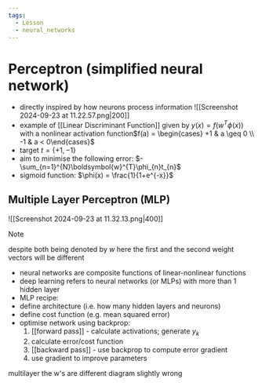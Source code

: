 ```yaml
---
tags:
  - Lesson
  - neural_networks
---
```

# Perceptron (simplified neural network)
- directly inspired by how neurons process information
![[Screenshot 2024-09-23 at 11.22.57.png|200]]
- example of [[Linear Discriminant Function]] given by $y(x) = f(w^{T}\phi(x))$ with a nonlinear activation function$f(a) = \begin{cases} +1 & a \geq 0 \\ -1 & a < 0\end{cases}$
- target $t=\{+1, -1\}$
- aim to minimise the following error: $-\sum_{n=1}^{N}\boldsymbol{w}^{T}\phi_{n}t_{n}$
- sigmoid function: $\phi(x) = \frac{1}{1+e^{-x}}$
## Multiple Layer Perceptron (MLP)
![[Screenshot 2024-09-23 at 11.32.13.png|400]]
>[!note] 
>despite both being denoted by $w$ here the first and the second weight vectors will be different
- neural networks are composite functions of linear-nonlinear functions
- deep learning refers to neural networks (or MLPs) with more than 1 hidden layer
- MLP recipe:
- define architecture (i.e. how many hidden layers and neurons)
- define cost function (e.g. mean squared error)
- optimise network using backprop:
	1. [[forward pass]] - calculate activations; generate $y_{k}$
	2. calculate error/cost function
	3. [[backward pass]] - use backprop to compute error gradient
	4. use gradient to improve parameters


multilayer the w's are different diagram slightly wrong
